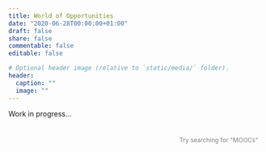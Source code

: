 ```yaml
---
title: World of Opportunities
date: "2020-06-28T00:00:00+01:00"
draft: false
share: false
commentable: false
editable: false

# Optional header image (relative to `static/media/` folder).
header:
  caption: ""
  image: ""
---
```


Work in progress...

<!-- Chart here -->
  <div id="dashboard" style="width: 100%;">
    <div class="row">
      <div>
        <div id="category_div" style="float:left; height:80px; margin:10px;margin-bottom:40px;"></div>
      </div>
      <div>
        <div id="category_2_div" style="float:left; height:80px; margin:10px; margin-left:80px;"></div>
      </div>
      <div>
        <div style="position:relative; float:right; height:40px; margin:10px; margin-left:80px">
          <p style="font-size:12px; color: #808080; margin-bottom: 5px;">Try searching for "MOOCs"</p>
          <div id="string_div"></div>
        </div>
      </div>
    </div>
    <div style="width:100%; overflow-x:auto;">
      <table id="chart_div" class="table_style"></table>
    </div>
  </div>
